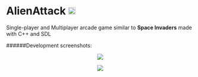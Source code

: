 # AlienAttack <img src="http://i.imgur.com/7RmahSt.png" width="20" height = "20">
Single-player and Multiplayer arcade game similar to **Space Invaders** made with 
C++ and SDL

######Development screenshots:
<p align="center">
  <img src = "http://i.imgur.com/jONgFuv.png"/>
</p>
<p align="center">
  <img src = "http://i.imgur.com/IxwZSGN.png"/>
</p>

